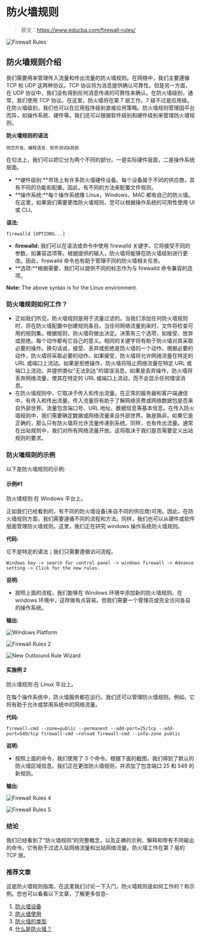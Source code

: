 # 防火墙规则

> 原文：<https://www.educba.com/firewall-rules/>

![Firewall Rules](img/05ef11ac14e33055207d64961ffb85dd.png)



## 防火墙规则介绍

我们需要用来管理传入流量和传出流量的防火墙规则。在网络中，我们主要遵循 TCP 和 UDP 这两种协议。TCP 协议将为消息提供确认可靠性。但是另一方面，在 UDP 协议中，我们没有得到任何消息传递的可靠性来确认。在防火墙级别，通常，我们使用 TCP 协议。在这里，防火墙将在第 7 层工作。7 级不过是应用级。在防火墙级别，我们也可以在应用程序级别直接应用策略。防火墙规则管理因平台而异，如操作系统、硬件等。我们还可以根据软件级别和硬件级别来管理防火墙规则。

**防火墙规则的语法**

<small>网页开发、编程语言、软件测试&其他</small>

在句法上，我们可以把它分为两个不同的部分。一是实际硬件层面，二是操作系统层面。

*   **硬件级别:**市场上有许多防火墙硬件设备。每个设备属于不同的供应商，具有不同的功能和配置。因此，有不同的方法来配置文件规则。
*   **操作系统:**每个操作系统像 Linux，Windows，MAC 都有自己的防火墙。在这里，如果我们需要更改防火墙规则，您可以根据操作系统的可用性使用 UI 或 CLI。

**语法:**

`firewalld [OPTIONS...]`

*   **firewalld:** 我们可以在语法或命令中使用 firewalld 关键字。它将接受不同的参数，如兼容选项等。根据提供的输入，防火墙将能够在防火墙级别进行更改。因此，firewalld 命令也有助于管理不同的防火墙相关任务。
*   **选项:**根据需要，我们可以提供不同的标志作为与 firewalld 命令兼容的选项。

**Note:** The above syntax is for the Linux environment.

### 防火墙规则如何工作？

*   正如我们所见，防火墙规则是用于流量过滤的。当我们添加任何防火墙规则时，将在防火墙配置中创建规则条目。当任何网络流量到来时，文件将检查可用的规则集。根据规则，防火墙将做出决定。决策有三个选项，如接受、放弃或拒绝。每个动作都有它自己的意义。相同的关键字将有助于防火墙对其采取必要的操作。换句话说，接受、丢弃或拒绝是防火墙的一个动作。根据必要的动作，防火墙将采取必要的动作。如果接受，防火墙将允许网络流量在特定的 URL 或端口上流动。如果是拒绝操作，防火墙将阻止网络流量在特定 URL 或端口上流动，并提供类似“无法到达”的错误消息。如果是丢弃操作，防火墙将丢弃网络流量，使其在特定的 URL 或端口上流动，而不会显示任何错误消息。
*   在防火墙规则中，它取决于传入和传出流量。在正常的服务器和客户端通信中，有传入和传出流量。传入流量将有助于了解网络资费或网络数据包是否来自外部世界。流量包含端口号、URL 地址、数据信息等基本信息。在传入防火墙规则中，我们需要确定数据或网络流量来自外部世界。孰是孰非。如果它是正确的，那么只有防火墙将允许流量传递到系统。同样，也有传出流量。通常在出站规则中，我们对所有网络流量开放。这将取决于我们是否需要定义出站规则的要求。

### 防火墙规则的示例

以下是防火墙规则的示例:

#### 示例#1

防火墙规则:在 Windows 平台上。

正如我们已经看到的，有不同的防火墙设备(来自不同的供应商)可用。因此，在防火墙规则方面，我们需要遵循不同的流程和方法。同样，我们也可以从硬件或软件层面管理防火墙规则。这里，我们正在研究 windows 操作系统防火墙规则。

**代码:**

它不是特定的语法；我们只需要遵循访问流程。

`Windows key -> search for control panel -> windows firewall -> Advance setting -> Click for the new rules.`

**说明:**

*   按照上面的流程，我们能够在 Windows 环境中添加新的防火墙规则。在 windows 环境中，这样做有点容易。但我们需要一个管理员或完全访问各自的操作系统。

**输出:**

![Windows Platform](img/de9a19ae51ea946fdb0207138ff5acef.png)



![Firewall Rules 2](img/f0fef5933fb6b798c2844d198efb2fca.png)



![New Outbound Rule Wizard](img/209c5e92c8ac3c7786218258564f18be.png)



#### 实施例 2

防火墙规则:在 Linux 平台上。

在每个操作系统中，防火墙服务都在运行。我们还可以管理防火墙规则。例如，它将有助于允许或禁用系统中的网络流量。

**代码:**

`firewall-cmd --zone=public --permanent --add-port=25/tcp --add-port=549/tcp
firewall-cmd –reload
firewall-cmd --info-zone public`

**说明:**

*   按照上面的命令，我们使用了 3 个命令。根据下面的截图，我们得到了默认的防火墙区域信息。我们正在更改防火墙规则，并添加了包含端口 25 和 549 的新规则。

**输出:**

![Firewall Rules 4](img/15bbe69c5316a68951aabcf5bcadc26e.png)



![Firewall Rules 5](img/294fb0444b7615c98630367f7a9ac697.png)



### 结论

我们已经看到了“防火墙规则”的完整概念，以及正确的示例、解释和带有不同输出的命令。它有助于过滤入站网络流量和出站网络流量。防火墙工作在第 7 层的 TCP 层。

### 推荐文章

这是防火墙规则指南。在这里我们讨论一下入门，防火墙规则是如何工作的？和示例。您也可以看看以下文章，了解更多信息–

1.  [防火墙设备](https://www.educba.com/firewall-devices/)
2.  [防火墙使用](https://www.educba.com/firewall-uses/)
3.  [防火墙的类型](https://www.educba.com/types-of-firewall/)
4.  [什么是防火墙？](https://www.educba.com/what-is-a-firewall/)





